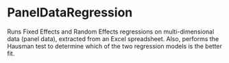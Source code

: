 # PanelDataRegression
Runs Fixed Effects and Random Effects regressions on multi-dimensional data (panel data), extracted from an Excel spreadsheet. Also, performs the Hausman test to determine which of the two regression models is the better fit.
